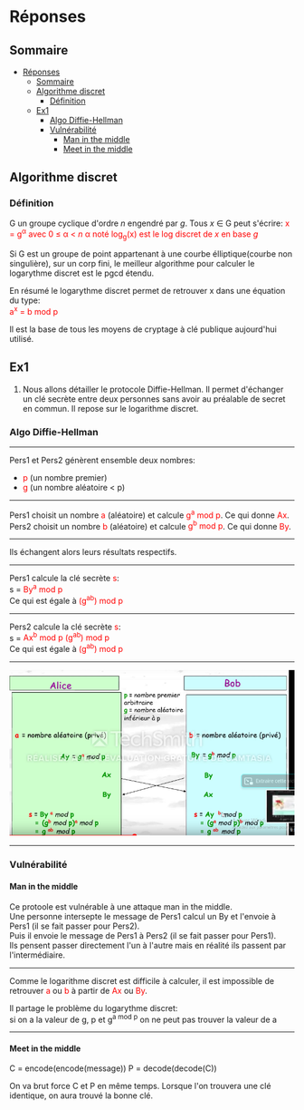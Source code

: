 # Réponses

## Sommaire
- [Réponses](#réponses)
  - [Sommaire](#sommaire)
  - [Algorithme discret](#algorithme-discret)
    - [Définition](#définition)
  - [Ex1](#ex1)
    - [Algo Diffie-Hellman](#algo-diffie-hellman)
    - [Vulnérabilité](#vulnérabilité)
      - [Man in the middle](#man-in-the-middle)
      - [Meet in the middle](#meet-in-the-middle)

## Algorithme discret
### Définition
G un groupe cyclique d'ordre *n* engendré par *g*. Tous *x* ∈ G peut s'écrire:
    <span style="color: red"> x = g<sup>α</sup>
    avec 0 ≤ α < *n*
    <span style="color: red">α</span> noté <span style="color: red"> log<sub>g</sub>(x)</span> est le log discret de *x* en base *g*

Si G est un groupe de point appartenant à une courbe élliptique(courbe non singulière), sur un corp fini, le meilleur algorithme pour calculer le logarythme discret 
est le pgcd étendu.

En résumé le logarythme discret permet de retrouver x dans une équation du type:  
    <span style="color: red"> a<sup>x</sup> = b mod p</span>
    

Il est la base de tous les moyens de cryptage à clé publique aujourd'hui utilisé. 

## Ex1
1) Nous allons détailler le protocole Diffie-Hellman. 
Il permet d'échanger un clé secrète entre deux personnes sans avoir au préalable de secret en commun.
Il repose sur le logarithme discret.  
### Algo Diffie-Hellman
----

Pers1 et Pers2 génèrent ensemble deux nombres:  
- <span style="color: red">p</span> (un nombre premier)  
- <span style="color: red">g</span> (un nombre aléatoire < p)  

-----

Pers1 choisit un nombre <span style="color: red">a</span> (aléatoire) et calcule <span style="color: red">g<sup>a</sup> mod p</span>. Ce qui donne <span style="color: red">Ax</span>.  
Pers2 choisit un nombre <span style="color: red">b</span> (aléatoire) et calcule <span style="color: red">g<sup>b</sup> mod p</span>. Ce qui donne <span style="color: red">By</span>.

-----

Ils échangent alors leurs résultats respectifs.

-----

Pers1 calcule la clé secrète <span style="color: red">s</span>:   
    s = <span style="color: red">By<sup>a</sup> mod p</span>  
Ce qui est égale à <span style="color: red">(g<sup>a</sup><sup>b</sup>) mod p</span>  

------

Pers2 calcule la clé secrète <span style="color: red">s</span>:  
    s = <span style="color: red">Ax<sup>b</sup> mod p</span> 
<span style="color: red">(g<sup>a</sup><sup>b</sup>) mod p</span>  
Ce qui est égale à <span style="color: red">(g<sup>a</sup><sup>b</sup>) mod p</span>

------

<img src="../img/schema diffie"/>

-----
### Vulnérabilité
#### Man in the middle
Ce protoole est vulnérable à une attaque man in the middle.  
    Une personne intersepte le message de Pers1 calcul un By et l'envoie à Pers1 (il se fait passer pour Pers2).  
    Puis il envoie  le message de Pers1 à Pers2 (il se fait passer pour Pers1).   
    Ils pensent passer directement l'un à l'autre mais en réalité ils passent par l'intermédiaire.   

-----
Comme le logarithme discret est difficile à calculer, il est impossible de retrouver <span style="color: red">a</span> ou <span style="color: red">b</span> à partir de <span style="color: red">Ax</span> ou <span style="color: red">By</span>.

Il partage le problème du logarythme discret:   
si on a la valeur de g, p et g<sup>a mod p</sup> on ne peut pas trouver la valeur de a

------

#### Meet in the middle
C = encode(encode(message))
P = decode(decode(C))

On va brut force C et P en même temps. Lorsque l'on trouvera une clé identique, on aura trouvé la bonne clé.
    